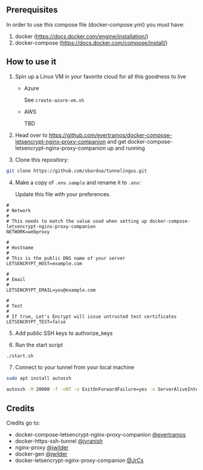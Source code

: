 ## Prerequisites

In order to use this compose file (docker-compose.yml) you must have:

1. docker (https://docs.docker.com/engine/installation/)
2. docker-compose (https://docs.docker.com/compose/install/)

## How to use it

1. Spin up a Linux VM in your favorite cloud for all this goodness to live

    - Azure

        See `create-azure-vm.sh`

    - AWS

        TBD 

2. Head over to https://github.com/evertramos/docker-compose-letsencrypt-nginx-proxy-companion and get docker-compose-letsencrypt-nginx-proxy-companion up and running

3. Clone this repository:

```bash
git clone https://github.com/sbardua/tunnelingus.git
```

4. Make a copy of `.env.sample` and rename it to `.env`:

    Update this file with your preferences.

```
#
# Network
#
# This needs to match the value used when setting up docker-compose-letsencrypt-nginx-proxy-companion
NETWORK=webproxy

#
# Hostname
#
# This is the public DNS name of your server
LETSENCRYPT_HOST=example.com

#
# Email
#
LETSENCRYPT_EMAIL=you@example.com

#
# Test
#
# If true, Let's Encrypt will issue untrusted test certificates
LETSENCRYPT_TEST=false
```

5. Add public SSH keys to authorize_keys

6. Run the start script

```bash
./start.sh
```

7. Connect to your tunnel from your local machine

```bash
sudo apt install autossh

autossh -M 20000 -f -nNT -o ExitOnForwardFailure=yes -o ServerAliveInterval=30 -o ConnectTimeout=5 -g -R 8080:localhost:8123 -p 2222 tunnel@example.com
```

## Credits

Credits go to:
- docker-compose-letsencrypt-nginx-proxy-companion [@evertramos](https://github.com/evertramos/docker-compose-letsencrypt-nginx-proxy-companion)
- docker-https-ssh-tunnel [@jvranish](https://github.com/jvranish/docker-https-ssh-tunnel)
- nginx-proxy [@jwilder](https://github.com/jwilder/nginx-proxy)
- docker-gen [@jwilder](https://github.com/jwilder/docker-gen)
- docker-letsencrypt-nginx-proxy-companion [@JrCs](https://github.com/JrCs/docker-letsencrypt-nginx-proxy-companion)
